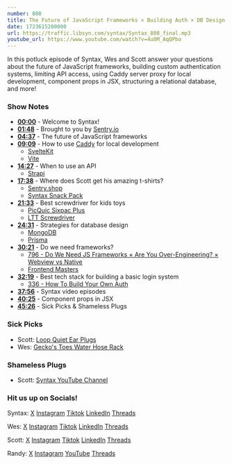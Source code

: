 ```yaml
---
number: 808
title: The Future of JavaScript Frameworks × Building Auth × DB Design Tips, and more!
date: 1723615200000
url: https://traffic.libsyn.com/syntax/Syntax_808_final.mp3
youtube_url: https://www.youtube.com/watch?v=4u0M_AqQPbo
---
```


In this potluck episode of Syntax, Wes and Scott answer your questions about the future of JavaScript frameworks, building custom authentication systems, limiting API access, using Caddy server proxy for local development, component props in JSX, structuring a relational database, and more!

### Show Notes

- **[00:00](#t=00:00)** - Welcome to Syntax!
- **[01:48](#t=01:48)** - Brought to you by [Sentry.io](https://sentry.io)
- **[04:37](#t=04:37)** - The future of JavaScript frameworks
- **[09:09](#t=09:09)** - How to use [Caddy](https://caddyserver.com/) for local development
  - [SvelteKit](https://kit.svelte.dev/)
  - [Vite](https://vitejs.dev/)
- **[14:27](#t=14:27)** - When to use an API
  - [Strapi](https://strapi.io/)
- **[17:38](#t=17:38)** - Where does Scott get his amazing t-shirts?
  - [Sentry.shop](https://sentry.shop)
  - [Syntax Snack Pack](https://syntax.fm/snackpack)
- **[21:33](#t=21:33)** - Best screwdriver for kids toys
  - [PicQuic Sixpac Plus](https://amzn.to/3SjnS2E)
  - [LTT Screwdriver](https://www.lttstore.com/products/screwdriver)
- **[24:31](#t=24:31)** - Strategies for database design
  - [MongoDB](https://www.mongodb.com/)
  - [Prisma](https://www.prisma.io/)
- **[30:21](#t=30:21)** - Do we need frameworks?
  - [796 - Do We Need JS Frameworks × Are You Over-Engineering? × Webview vs Native](https://syntax.fm/show/796/do-we-need-js-frameworks-are-you-over-engineering-webview-vs-native)
  - [Frontend Masters](https://frontendmasters.com/)
- **[32:19](#t=32:19)** - Best tech stack for building a basic login system
  - [336 - How To Build Your Own Auth](https://syntax.fm/show/336/how-to-build-your-own-auth)
- **[37:56](#t=37:56)** - Syntax video episodes
- **[40:25](#t=40:25)** - Component props in JSX
- **[45:26](#t=45:26)** - Sick Picks & Shameless Plugs

### Sick Picks

- Scott: [Loop Quiet Ear Plugs](https://amzn.to/3yddMJR)
- Wes: [Gecko's Toes Water Hose Rack](https://amzn.to/46oWSok)

### Shameless Plugs

- Scott: [Syntax YouTube Channel](https://www.youtube.com/@syntaxfm)

### Hit us up on Socials!

Syntax: [X](https://twitter.com/syntaxfm) [Instagram](https://www.instagram.com/syntax_fm/) [Tiktok](https://www.tiktok.com/@syntaxfm) [LinkedIn](https://www.linkedin.com/company/96077407/admin/feed/posts/) [Threads](https://www.threads.net/@syntax_fm)

Wes: [X](https://twitter.com/wesbos) [Instagram](https://www.instagram.com/wesbos/) [Tiktok](https://www.tiktok.com/@wesbos) [LinkedIn](https://www.linkedin.com/in/wesbos/) [Threads](https://www.threads.net/@wesbos)

Scott: [X](https://twitter.com/stolinski) [Instagram](https://www.instagram.com/stolinski/) [Tiktok](https://www.tiktok.com/@stolinski) [LinkedIn](https://www.linkedin.com/in/stolinski/) [Threads](https://www.threads.net/@stolinski)

Randy: [X](https://twitter.com/randyrektor) [Instagram](https://www.instagram.com/randyrektor/) [YouTube](https://www.youtube.com/@randyrektor) [Threads](https://www.threads.net/@randyrektor)

